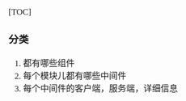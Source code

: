 <span  style="font-family: Simsun,serif; font-size: 17px; ">

[TOC]

### 分类

1. 都有哪些组件
2. 每个模块儿都有哪些中间件
3. 每个中间件的客户端，服务端，详细信息

</span>